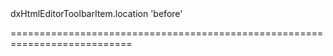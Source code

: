 <!--id-->dxHtmlEditorToolbarItem.location<!--/id-->
<!--merge--><!--/merge-->
<!--default-->'before'<!--/default-->
===========================================================================
